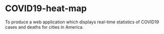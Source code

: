# COVID19-heat-map
To produce a web application which displays real-time statistics of COVID19 cases and deaths for cities in America.
